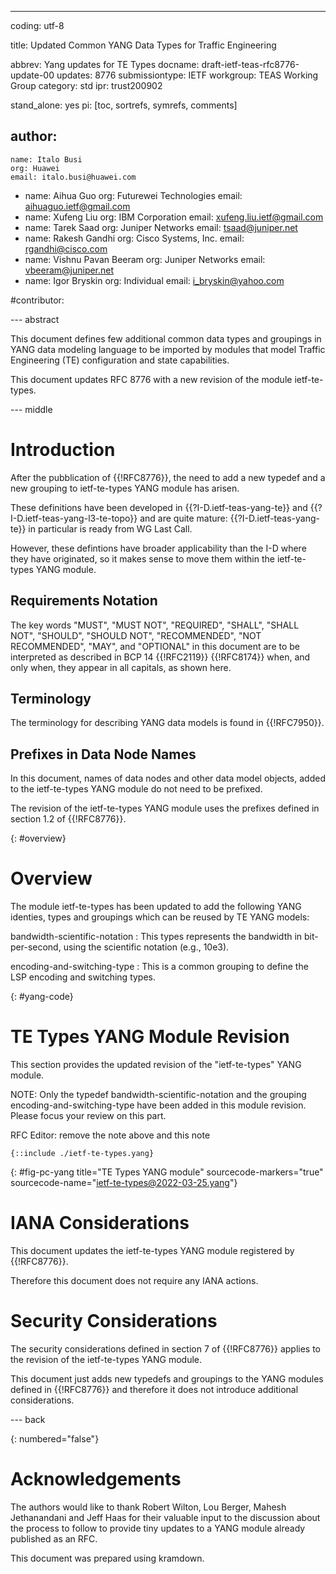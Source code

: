 ---
coding: utf-8

title: Updated Common YANG Data Types for Traffic Engineering

abbrev: Yang updates for TE Types
docname: draft-ietf-teas-rfc8776-update-00
updates: 8776
submissiontype: IETF
workgroup: TEAS Working Group
category: std
ipr: trust200902

stand_alone: yes
pi: [toc, sortrefs, symrefs, comments]

author:
  -
    name: Italo Busi
    org: Huawei
    email: italo.busi@huawei.com
  -
    name: Aihua Guo
    org: Futurewei Technologies
    email: aihuaguo.ietf@gmail.com
  -
    name: Xufeng Liu
    org: IBM Corporation
    email: xufeng.liu.ietf@gmail.com
  -
    name: Tarek Saad
    org: Juniper Networks
    email: tsaad@juniper.net
  -
    name: Rakesh Gandhi
    org: Cisco Systems, Inc.
    email: rgandhi@cisco.com
  -
    name: Vishnu Pavan Beeram
    org: Juniper Networks
    email: vbeeram@juniper.net
  -
    name: Igor Bryskin
    org: Individual
    email: i_bryskin@yahoo.com

#contributor:

--- abstract

   This document defines few additional common data types and groupings
   in YANG data modeling language to be imported by modules that model Traffic
   Engineering (TE) configuration and state capabilities.

   This document updates RFC 8776 with a new revision of the module
   ietf-te-types.

--- middle

# Introduction

After the pubblication of {{!RFC8776}}, the need to add a new typedef and a new grouping to ietf-te-types YANG module has arisen.

These definitions have been developed in {{?I-D.ietf-teas-yang-te}} and {{?I-D.ietf-teas-yang-l3-te-topo}} and are quite mature: {{?I-D.ietf-teas-yang-te}} in particular is ready from WG Last Call.

However, these defintions have broader applicability than the I-D where they have originated, so it makes sense to move them within the ietf-te-types YANG module.

## Requirements Notation

   The key words "MUST", "MUST NOT", "REQUIRED", "SHALL", "SHALL NOT",
   "SHOULD", "SHOULD NOT", "RECOMMENDED", "NOT RECOMMENDED", "MAY", and
   "OPTIONAL" in this document are to be interpreted as described in
   BCP 14 {{!RFC2119}} {{!RFC8174}} when, and only when, they appear in all
   capitals, as shown here.

## Terminology

   The terminology for describing YANG data models is found in
   {{!RFC7950}}.

## Prefixes in Data Node Names

In this document, names of data nodes and other data model objects,
added to the ietf-te-types YANG module do not need to be prefixed.

The revision of the ietf-te-types YANG module uses the prefixes defined in section 1.2 of {{!RFC8776}}.

{: #overview}

# Overview

   The module ietf-te-types has been updated to add the following
   YANG identies, types and groupings which can be reused by TE YANG models:

bandwidth-scientific-notation
: This types represents the bandwidth in
bit-per-second, using the scientific notation (e.g., 10e3).

encoding-and-switching-type
: This is a common grouping to define the LSP encoding and switching types.

{: #yang-code}

# TE Types YANG Module Revision

This section provides the updated revision of the "ietf-te-types"
YANG module.

NOTE: Only the typedef bandwidth-scientific-notation and 
the grouping encoding-and-switching-type have been added
in this module revision. Please focus your review on this part.

RFC Editor: remove the note above and this note


~~~~ yang
{::include ./ietf-te-types.yang}
~~~~
{: #fig-pc-yang title="TE Types YANG module"
sourcecode-markers="true" sourcecode-name="ietf-te-types@2022-03-25.yang"}

# IANA Considerations

This document updates the ietf-te-types YANG module registered by {{!RFC8776}}.

Therefore this document does not require any IANA actions.

# Security Considerations

The security considerations defined in section 7 of {{!RFC8776}} applies to the
revision of the ietf-te-types YANG module.

This document just adds new typedefs and groupings to the YANG modules defined in
{{!RFC8776}} and therefore it does not introduce additional considerations.

--- back

{: numbered="false"}

# Acknowledgements

The authors would like to thank 
Robert Wilton, Lou Berger, Mahesh Jethanandani and Jeff Haas
for their valuable input to the discussion
about the process to follow to provide tiny updates to a YANG module already published as an RFC.

   This document was prepared using kramdown.
